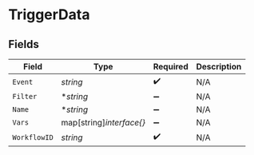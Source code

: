 # TriggerData


## Fields

| Field                    | Type                     | Required                 | Description              |
| ------------------------ | ------------------------ | ------------------------ | ------------------------ |
| `Event`                  | *string*                 | :heavy_check_mark:       | N/A                      |
| `Filter`                 | **string*                | :heavy_minus_sign:       | N/A                      |
| `Name`                   | **string*                | :heavy_minus_sign:       | N/A                      |
| `Vars`                   | map[string]*interface{}* | :heavy_minus_sign:       | N/A                      |
| `WorkflowID`             | *string*                 | :heavy_check_mark:       | N/A                      |